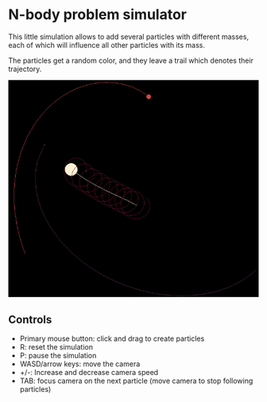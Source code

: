 # N-body problem simulator
This little simulation allows to add several particles with different masses, each of which will influence all other
particles with its mass.

The particles get a random color, and they leave a trail which denotes their trajectory.

![screenshot.png](screenshot.png)

## Controls
- Primary mouse button: click and drag to create particles
- R: reset the simulation
- P: pause the simulation
- WASD/arrow keys: move the camera
- \+/-: Increase and decrease camera speed
- TAB: focus camera on the next particle (move camera to stop following particles)